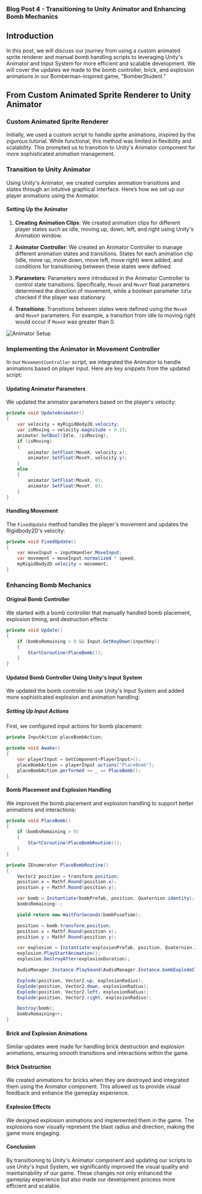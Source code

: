 ### Blog Post 4 - Transitioning to Unity Animator and Enhancing Bomb Mechanics

## Introduction
In this post, we will discuss our journey from using a custom animated sprite renderer and manual bomb handling scripts to leveraging Unity's Animator and Input System for more efficient and scalable development. We will cover the updates we made to the bomb controller, brick, and explosion animations in our Bomberman-inspired game, "BomberStudent."

## From Custom Animated Sprite Renderer to Unity Animator

### Custom Animated Sprite Renderer
Initially, we used a custom script to handle sprite animations, inspired by the zigurous tutorial. While functional, this method was limited in flexibility and scalability. This prompted us to transition to Unity's Animator component for more sophisticated animation management.

### Transition to Unity Animator

Using Unity's Animator, we created complex animation transitions and states through an intuitive graphical interface. Here’s how we set up our player animations using the Animator.

#### Setting Up the Animator

1. **Creating Animation Clips**: We created animation clips for different player states such as idle, moving up, down, left, and right using Unity's Animation window.

2. **Animator Controller**: We created an Animator Controller to manage different animation states and transitions. States for each animation clip (idle, move up, move down, move left, move right) were added, and conditions for transitioning between these states were defined.

3. **Parameters**: Parameters were introduced in the Animator Controller to control state transitions. Specifically, `MoveX` and `MoveY` float parameters determined the direction of movement, while a boolean parameter `Idle` checked if the player was stationary.

4. **Transitions**: Transitions between states were defined using the `MoveX` and `MoveY` parameters. For example, a transition from idle to moving right would occur if `MoveX` was greater than 0.

![Animator Setup](file-eSLsTZB4dYbmq9JTdu2B99ho)

### Implementing the Animator in Movement Controller

In our `MovementController` script, we integrated the Animator to handle animations based on player input. Here are key snippets from the updated script:

#### Updating Animator Parameters

We updated the animator parameters based on the player's velocity:

```csharp
private void UpdateAnimator()
{
    var velocity = myRigidBody2D.velocity;
    var isMoving = velocity.magnitude > 0.1f;
    animator.SetBool(Idle, !isMoving);
    if (isMoving)
    {
        animator.SetFloat(MoveX, velocity.x);
        animator.SetFloat(MoveY, velocity.y);
    }
    else
    {
        animator.SetFloat(MoveX, 0);
        animator.SetFloat(MoveY, 0);
    }
}
```

#### Handling Movement

The `FixedUpdate` method handles the player's movement and updates the Rigidbody2D's velocity:

```csharp
private void FixedUpdate()
{
    var moveInput = inputHandler.MoveInput;
    var movement = moveInput.normalized * speed;
    myRigidBody2D.velocity = movement;
}
```

### Enhancing Bomb Mechanics
#### Original Bomb Controller

We started with a bomb controller that manually handled bomb placement, explosion timing, and destruction effects:

```csharp
private void Update()
{
    if (bombsRemaining > 0 && Input.GetKeyDown(inputKey))
    {
        StartCoroutine(PlaceBomb());
    }
}
```

#### Updated Bomb Controller Using Unity's Input System
We updated the bomb controller to use Unity's Input System and added more sophisticated explosion and animation handling:

##### Setting Up Input Actions
First, we configured input actions for bomb placement:

```csharp
private InputAction placeBombAction;

private void Awake()
{
    var playerInput = GetComponent<PlayerInput>();
    placeBombAction = playerInput.actions["PlaceBomb"];
    placeBombAction.performed += _ => PlaceBomb();
}
```

#### Bomb Placement and Explosion Handling
We improved the bomb placement and explosion handling to support better animations and interactions:

```csharp
private void PlaceBomb()
{
    if (bombsRemaining > 0)
    {
        StartCoroutine(PlaceBombRoutine());
    }
}

private IEnumerator PlaceBombRoutine()
{
    Vector2 position = transform.position;
    position.x = Mathf.Round(position.x);
    position.y = Mathf.Round(position.y);

    var bomb = Instantiate(bombPrefab, position, Quaternion.identity);
    bombsRemaining--;

    yield return new WaitForSeconds(bombFuseTime);

    position = bomb.transform.position;
    position.x = Mathf.Round(position.x);
    position.y = Mathf.Round(position.y);

    var explosion = Instantiate(explosionPrefab, position, Quaternion.identity);
    explosion.PlayStartAnimation();
    explosion.DestroyAfter(explosionDuration);

    AudioManager.Instance.PlaySound(AudioManager.Instance.bombExplodeClip);

    Explode(position, Vector2.up, explosionRadius);
    Explode(position, Vector2.down, explosionRadius);
    Explode(position, Vector2.left, explosionRadius);
    Explode(position, Vector2.right, explosionRadius);

    Destroy(bomb);
    bombsRemaining++;
}
```

#### Brick and Explosion Animations
Similar updates were made for handling brick destruction and explosion animations, ensuring smooth transitions and interactions within the game.

#### Brick Destruction
We created animations for bricks when they are destroyed and integrated them using the Animator component. This allowed us to provide visual feedback and enhance the gameplay experience.

#### Explosion Effects
We designed explosion animations and implemented them in the game. The explosions now visually represent the blast radius and direction, making the game more engaging.

#### Conclusion
By transitioning to Unity's Animator component and updating our scripts to use Unity's Input System, we significantly improved the visual quality and maintainability of our game. These changes not only enhanced the gameplay experience but also made our development process more efficient and scalable.
